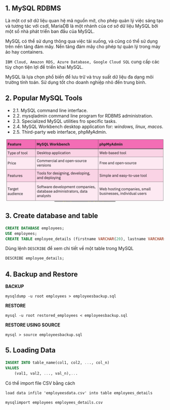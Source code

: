 ## 1. MySQL RDBMS

Là một cơ sở dữ liệu quan hệ mã nguồn mở, cho phép quản lý việc sáng tạo và tương tác với csdl, MariaDB là một nhánh của cơ sở dữ liệu MySQL bởi một số nhà phát triển ban đầu của MySQL.

MySQL có thể sử dụng thông qua việc tải xuống, và cũng có thể sử dụng trên nền tảng đám mây. Nền tảng đám mây cho phép tự quản lý trong máy ảo hay containers.

`IBM Cloud, Amazon RDS, Azure Database, Google Cloud SQL` cung cấp các tùy chọn tiện lợi để triển khai MySQL.

MySQL là lựa chọn phổ biến để lưu trữ và truy suất dữ liệu đa dạng môi trường tính toán. Sử dụng tốt cho doanh nghiệp nhỏ đến trung bình.

## 2. Popular MySQL Tools

- 2.1. MySQL command line interface.
- 2.2. mysqladmin command line program for RDBMS administration.
- 2.3. Specialized MySQL utilities fro specific tasks.
- 2.4. MySQL Workbench desktop application for: *windows, linux, macos*.
- 2.5. Third-party web interface, phpMyAdmin.

![Workbench and phpAdmin](mysqlworkbenchandphpadmin.png)

## 3. Create database and table

```SQL
CREATE DATABASE employees;
USE employees;
CREATE TABLE employee_details (firstname VARCHAR(20), lastname VARCHAR(20), startdate DATE, salary DECIMAL);
```

Dùng lệnh `DESCRIBE` để xem chi tiết về một table trong MySQL

```SQL
DESCRIBE employee_details;
```

## 4. Backup and Restore

**BACKUP**

```shell
mysqldump -u root employees > employeesbackup.sql
```

**RESTORE**

```shell
mysql -u root restored_employees < employeesbackup.sql
```

**RESTORE USING SOURCE**

```shell
mysql > source employeesbackup.sql
```

## 5. Loading Data

```SQL
INSERT INTO table_name(col1, col2, ..., col_n)
VALUES
    (val1, val2, ..., val_n),...
```

Có thể import file CSV bằng cách

```Shell
load data infile 'employeesdata.csv' into table employees_details
```

```shell
mysqlimport employees employees_details.csv
```




